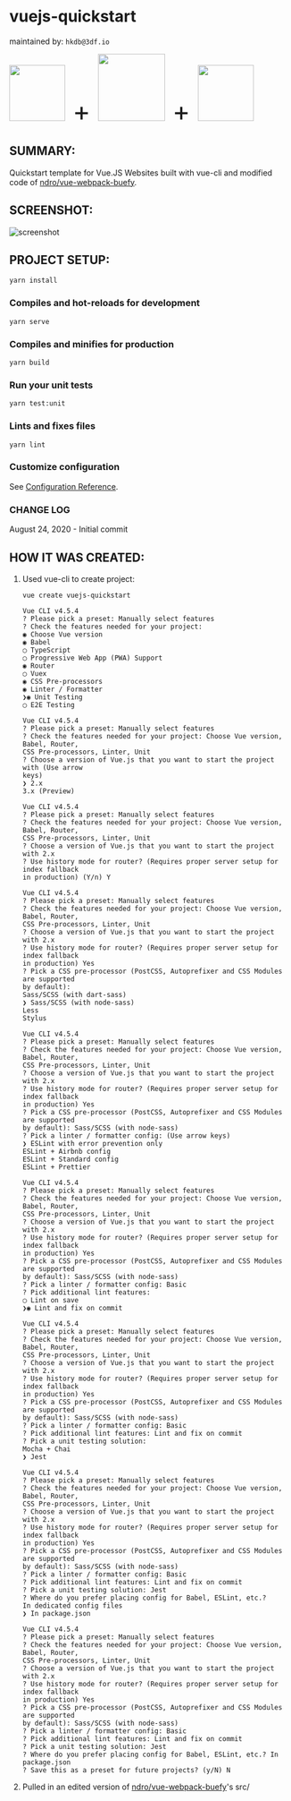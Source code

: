 # vuejs-quickstart
maintained by: `hkdb@3df.io`

<font size="16"><img src="readme/vue.png" height="100"> + <img src="readme/webpack.png" height="120"> + <img src="readme/yarn.svg" height="100"></font>

## SUMMARY:
Quickstart template for Vue.JS Websites built with vue-cli and modified code of [ndro/vue-webpack-buefy](https://github.com/ndro/vue-webpack-buefy).

## SCREENSHOT:

![screenshot](readme/screenshot.png)

## PROJECT SETUP:
```
yarn install
```

### Compiles and hot-reloads for development
```
yarn serve
```

### Compiles and minifies for production
```
yarn build
```

### Run your unit tests
```
yarn test:unit
```

### Lints and fixes files
```
yarn lint
```

### Customize configuration
See [Configuration Reference](https://cli.vuejs.org/config/).

### CHANGE LOG

August 24, 2020 - Initial commit

## HOW IT WAS CREATED:
1. Used vue-cli to create project:

    ```
    vue create vuejs-quickstart

    Vue CLI v4.5.4
    ? Please pick a preset: Manually select features
    ? Check the features needed for your project: 
    ◉ Choose Vue version
    ◉ Babel
    ◯ TypeScript
    ◯ Progressive Web App (PWA) Support
    ◉ Router
    ◯ Vuex
    ◉ CSS Pre-processors
    ◉ Linter / Formatter
    ❯◉ Unit Testing
    ◯ E2E Testing

    Vue CLI v4.5.4
    ? Please pick a preset: Manually select features
    ? Check the features needed for your project: Choose Vue version, Babel, Router,
    CSS Pre-processors, Linter, Unit
    ? Choose a version of Vue.js that you want to start the project with (Use arrow 
    keys)
    ❯ 2.x 
    3.x (Preview)

    Vue CLI v4.5.4
    ? Please pick a preset: Manually select features
    ? Check the features needed for your project: Choose Vue version, Babel, Router,
    CSS Pre-processors, Linter, Unit
    ? Choose a version of Vue.js that you want to start the project with 2.x
    ? Use history mode for router? (Requires proper server setup for index fallback 
    in production) (Y/n) Y

    Vue CLI v4.5.4
    ? Please pick a preset: Manually select features
    ? Check the features needed for your project: Choose Vue version, Babel, Router,
    CSS Pre-processors, Linter, Unit
    ? Choose a version of Vue.js that you want to start the project with 2.x
    ? Use history mode for router? (Requires proper server setup for index fallback 
    in production) Yes
    ? Pick a CSS pre-processor (PostCSS, Autoprefixer and CSS Modules are supported 
    by default): 
    Sass/SCSS (with dart-sass) 
    ❯ Sass/SCSS (with node-sass) 
    Less 
    Stylus

    Vue CLI v4.5.4
    ? Please pick a preset: Manually select features
    ? Check the features needed for your project: Choose Vue version, Babel, Router,
    CSS Pre-processors, Linter, Unit
    ? Choose a version of Vue.js that you want to start the project with 2.x
    ? Use history mode for router? (Requires proper server setup for index fallback 
    in production) Yes
    ? Pick a CSS pre-processor (PostCSS, Autoprefixer and CSS Modules are supported 
    by default): Sass/SCSS (with node-sass)
    ? Pick a linter / formatter config: (Use arrow keys)
    ❯ ESLint with error prevention only 
    ESLint + Airbnb config 
    ESLint + Standard config 
    ESLint + Prettier

    Vue CLI v4.5.4
    ? Please pick a preset: Manually select features
    ? Check the features needed for your project: Choose Vue version, Babel, Router,
    CSS Pre-processors, Linter, Unit
    ? Choose a version of Vue.js that you want to start the project with 2.x
    ? Use history mode for router? (Requires proper server setup for index fallback 
    in production) Yes
    ? Pick a CSS pre-processor (PostCSS, Autoprefixer and CSS Modules are supported 
    by default): Sass/SCSS (with node-sass)
    ? Pick a linter / formatter config: Basic
    ? Pick additional lint features: 
    ◯ Lint on save
    ❯◉ Lint and fix on commit

    Vue CLI v4.5.4
    ? Please pick a preset: Manually select features
    ? Check the features needed for your project: Choose Vue version, Babel, Router,
    CSS Pre-processors, Linter, Unit
    ? Choose a version of Vue.js that you want to start the project with 2.x
    ? Use history mode for router? (Requires proper server setup for index fallback 
    in production) Yes
    ? Pick a CSS pre-processor (PostCSS, Autoprefixer and CSS Modules are supported 
    by default): Sass/SCSS (with node-sass)
    ? Pick a linter / formatter config: Basic
    ? Pick additional lint features: Lint and fix on commit
    ? Pick a unit testing solution: 
    Mocha + Chai 
    ❯ Jest

    Vue CLI v4.5.4
    ? Please pick a preset: Manually select features
    ? Check the features needed for your project: Choose Vue version, Babel, Router,
    CSS Pre-processors, Linter, Unit
    ? Choose a version of Vue.js that you want to start the project with 2.x
    ? Use history mode for router? (Requires proper server setup for index fallback 
    in production) Yes
    ? Pick a CSS pre-processor (PostCSS, Autoprefixer and CSS Modules are supported 
    by default): Sass/SCSS (with node-sass)
    ? Pick a linter / formatter config: Basic
    ? Pick additional lint features: Lint and fix on commit
    ? Pick a unit testing solution: Jest
    ? Where do you prefer placing config for Babel, ESLint, etc.? 
    In dedicated config files 
    ❯ In package.json

    Vue CLI v4.5.4
    ? Please pick a preset: Manually select features
    ? Check the features needed for your project: Choose Vue version, Babel, Router,
    CSS Pre-processors, Linter, Unit
    ? Choose a version of Vue.js that you want to start the project with 2.x
    ? Use history mode for router? (Requires proper server setup for index fallback 
    in production) Yes
    ? Pick a CSS pre-processor (PostCSS, Autoprefixer and CSS Modules are supported 
    by default): Sass/SCSS (with node-sass)
    ? Pick a linter / formatter config: Basic
    ? Pick additional lint features: Lint and fix on commit
    ? Pick a unit testing solution: Jest
    ? Where do you prefer placing config for Babel, ESLint, etc.? In package.json
    ? Save this as a preset for future projects? (y/N) N
    ```
2. Pulled in an edited version of [ndro/vue-webpack-buefy](https://github.com/ndro/vue-webpack-buefy)'s src/
